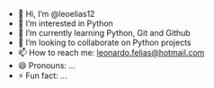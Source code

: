 - 👋 Hi, I’m @leoelias12
- 👀 I’m interested in Python
- 🌱 I’m currently learning Python, Git and Github
- 💞️ I’m looking to collaborate on Python projects
- 📫 How to reach me: leonardo.felias@hotmail.com
- 😄 Pronouns: ...
- ⚡ Fun fact: ...

<!---
leoelias12/leoelias12 is a ✨ special ✨ repository because its `README.md` (this file) appears on your GitHub profile.
You can click the Preview link to take a look at your changes.
--->

